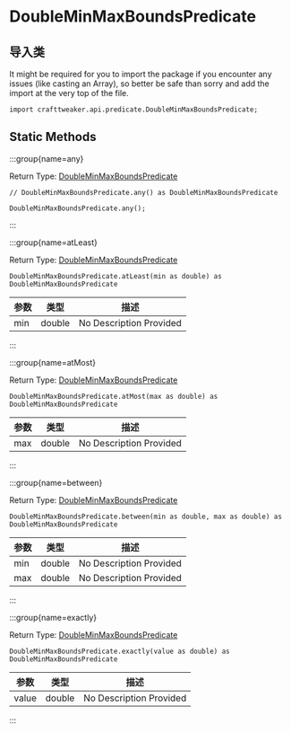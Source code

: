 # DoubleMinMaxBoundsPredicate

## 导入类

It might be required for you to import the package if you encounter any issues (like casting an Array), so better be safe than sorry and add the import at the very top of the file.
```zenscript
import crafttweaker.api.predicate.DoubleMinMaxBoundsPredicate;
```


## Static Methods

:::group{name=any}

Return Type: [DoubleMinMaxBoundsPredicate](/vanilla/api/predicate/DoubleMinMaxBoundsPredicate)

```zenscript
// DoubleMinMaxBoundsPredicate.any() as DoubleMinMaxBoundsPredicate

DoubleMinMaxBoundsPredicate.any();
```

:::

:::group{name=atLeast}

Return Type: [DoubleMinMaxBoundsPredicate](/vanilla/api/predicate/DoubleMinMaxBoundsPredicate)

```zenscript
DoubleMinMaxBoundsPredicate.atLeast(min as double) as DoubleMinMaxBoundsPredicate
```

| 参数  | 类型     | 描述                      |
| --- | ------ | ----------------------- |
| min | double | No Description Provided |


:::

:::group{name=atMost}

Return Type: [DoubleMinMaxBoundsPredicate](/vanilla/api/predicate/DoubleMinMaxBoundsPredicate)

```zenscript
DoubleMinMaxBoundsPredicate.atMost(max as double) as DoubleMinMaxBoundsPredicate
```

| 参数  | 类型     | 描述                      |
| --- | ------ | ----------------------- |
| max | double | No Description Provided |


:::

:::group{name=between}

Return Type: [DoubleMinMaxBoundsPredicate](/vanilla/api/predicate/DoubleMinMaxBoundsPredicate)

```zenscript
DoubleMinMaxBoundsPredicate.between(min as double, max as double) as DoubleMinMaxBoundsPredicate
```

| 参数  | 类型     | 描述                      |
| --- | ------ | ----------------------- |
| min | double | No Description Provided |
| max | double | No Description Provided |


:::

:::group{name=exactly}

Return Type: [DoubleMinMaxBoundsPredicate](/vanilla/api/predicate/DoubleMinMaxBoundsPredicate)

```zenscript
DoubleMinMaxBoundsPredicate.exactly(value as double) as DoubleMinMaxBoundsPredicate
```

| 参数    | 类型     | 描述                      |
| ----- | ------ | ----------------------- |
| value | double | No Description Provided |


:::

